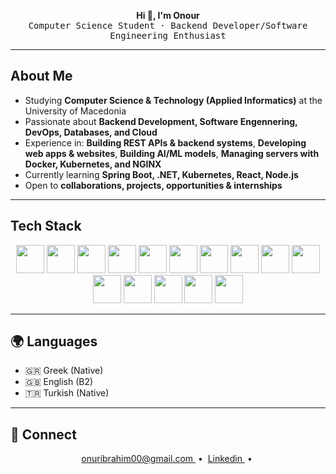 <!-- Minimal Professional Banner -->
<p align="center">
  <b>Hi 👋, I'm Onour</b><br>
  <samp>Computer Science Student · Backend Developer/Software Engineering Enthusiast</samp>
</p>

---

##  About Me
-  Studying **Computer Science & Technology (Applied Informatics)** at the University of Macedonia  
-  Passionate about **Backend Development, Software Engennering, DevOps, Databases, and Cloud**  
-  Experience in: **Building REST APIs & backend systems**, **Developing web apps & websites**, **Building AI/ML models**, **Managing servers with Docker, Kubernetes, and NGINX**  
-  Currently learning **Spring Boot, .NET, Kubernetes, React, Node.js** 
-  Open to **collaborations, projects, opportunities & internships** 

---

##  Tech Stack
<p align="center">
  <!-- Programming Languages -->
  <img src="https://cdn.jsdelivr.net/gh/devicons/devicon/icons/java/java-original.svg" width="45" height="45"/>
  <img src="https://cdn.jsdelivr.net/gh/devicons/devicon/icons/python/python-original.svg" width="45" height="45"/>
  <img src="https://cdn.jsdelivr.net/gh/devicons/devicon/icons/php/php-original.svg" width="45" height="45"/>
  <img src="https://cdn.jsdelivr.net/gh/devicons/devicon/icons/javascript/javascript-original.svg" width="45" height="45"/>
  <img src="https://cdn.jsdelivr.net/gh/devicons/devicon/icons/html5/html5-original.svg" width="45" height="45"/>
  <img src="https://cdn.jsdelivr.net/gh/devicons/devicon/icons/css3/css3-original.svg" width="45" height="45"/>
  
  <!-- Databases -->
  <img src="https://cdn.jsdelivr.net/gh/devicons/devicon/icons/mysql/mysql-original.svg" width="45" height="45"/>
  <img src="https://cdn.jsdelivr.net/gh/devicons/devicon/icons/postgresql/postgresql-original.svg" width="45" height="45"/>
  
  <!-- Frameworks & Tools -->
  <img src="https://cdn.jsdelivr.net/gh/devicons/devicon/icons/spring/spring-original.svg" width="45" height="45"/>
  <img src="https://cdn.jsdelivr.net/gh/devicons/devicon/icons/docker/docker-original.svg" width="45" height="45"/>
  <img src="https://cdn.jsdelivr.net/gh/devicons/devicon/icons/kubernetes/kubernetes-plain.svg" width="45" height="45"/>
  <img src="https://cdn.jsdelivr.net/gh/devicons/devicon/icons/git/git-original.svg" width="45" height="45"/>
  <img src="https://cdn.jsdelivr.net/gh/devicons/devicon/icons/intellij/intellij-original.svg" width="45" height="45"/>
  <img src="https://cdn.jsdelivr.net/gh/devicons/devicon/icons/vscode/vscode-original.svg" width="45" height="45"/>
  <img src="https://www.vectorlogo.zone/logos/getpostman/getpostman-icon.svg" width="45" height="45"/>
</p>

---

## 🌍 Languages
- 🇬🇷 Greek (Native)  
- 🇬🇧 English (B2)  
- 🇹🇷 Turkish (Native)  

---
## 🤝 Connect

<p align="center">
  <a href="mailto:onuribrahim00@gmail.com" target="_blank" rel="noopener noreferrer">
    onuribrahim00@gmail.com
  </a>
  &nbsp;•&nbsp;
 
  <a href="https://www.linkedin.com/in/onouribrachim" target="_blank">
    Linkedin
  </a>
  &nbsp;•&nbsp;
</p>
